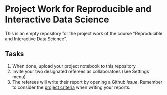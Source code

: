 # Project Work for Reproducible and Interactive Data Science

This is an empty repository for the project work
of the course "Reproducible and Interactive Data Science".

## Tasks

1. When done, upload your project notebook to this repository
2. Invite your two designated referees as collaboratoes (see Settings menu)
3. The referees will write their report by opening a Github _issue_. Remember to consider the [project criteria](http://github.com/mlund/jupyter-course) when writing your reports.
